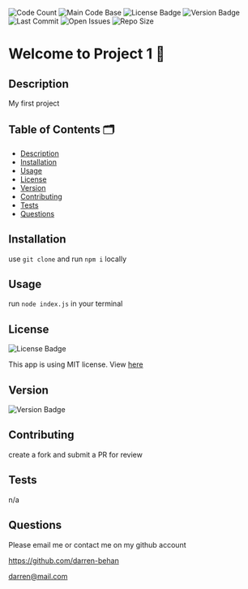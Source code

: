 
  ![Code Count](https://img.shields.io/github/languages/count/darren-behan/readme-generator) ![Main Code Base](https://img.shields.io/github/languages/top/darren-behan/readme-generator) ![License Badge](https://img.shields.io/badge/license-MIT-blue) ![Version Badge](https://img.shields.io/badge/license-1.0-red) ![Last Commit](https://img.shields.io/github/last-commit/darren-behan/readme-generator) ![Open Issues](https://img.shields.io/github/issues-raw/darren-behan/readme-generator) ![Repo Size](https://img.shields.io/github/repo-size/darren-behan/readme-generator)

  # Welcome to Project 1 👋

  ## Description

  My first project

  ## Table of Contents 🗂

  * [Description](#Description)
  * [Installation](#Installation)
  * [Usage](#Usage)
  * [License](#License)
  * [Version](#Version)
  * [Contributing](#Contributing)
  * [Tests](#Tests)
  * [Questions](#Questions)

  ## Installation

  use `git clone` and run `npm i` locally

  ## Usage

  run `node index.js` in your terminal

  ## License

  ![License Badge](https://img.shields.io/badge/license-MIT-blue)

  This app is using MIT license.
  View [here](./MIT.txt)
  ## Version

  ![Version Badge](https://img.shields.io/badge/license-1.0-red)

  ## Contributing

  create a fork and submit a PR for review

  ## Tests

  n/a

  ## Questions

  Please email me or contact me on my github account

  https://github.com/darren-behan 

  darren@mail.com

  